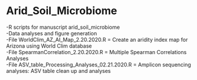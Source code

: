 # Arid_Soil_Microbiome
-R scripts for manuscript arid_soil_microbiome \
-Data analyses and figure generation \
-File WorldClim_AZ_AI_Map_2.20.2020.R = Create an aridity index map for Arizona using World Clim database \
-File SpearmanCorrelation_2.20.2020.R = Multiple Spearman Correlations Analyses \
-File ASV_table_Processing_Analyses_02.21.2020.R = Amplicon sequencing  analyses: ASV table clean up and analyses
